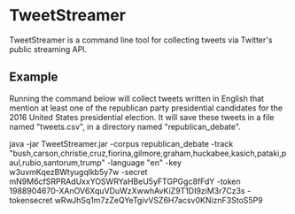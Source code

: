 # TweetStreamer

TweetStreamer is a command line tool for collecting tweets via Twitter's public streaming API.

## Example

Running the command below will collect tweets written in English that mention at least one of the republican party presidential candidates for the 2016 United States presidential election. It will save these tweets in a file named "tweets.csv", in a directory named "republican_debate".

java -jar TweetStreamer.jar -corpus republican_debate -track "bush,carson,christie,cruz,fiorina,gilmore,graham,huckabee,kasich,pataki,paul,rubio,santorum,trump" -language "en" -key w3uvmKqezBWtyugqlkb5y7w -secret mN9M6cfSRPRAdUxxYOSWRYaHBeU5yFTGPGgc8fFdY -token 1988904670-XAnOV6XquVDuWzXwwhAvKiZ9T1DI9ziM3r7Cz3s -tokensecret wRwJhSq1m7zZeQYeTgivVSZ6H7acsv0KNiznF3StoS5P9